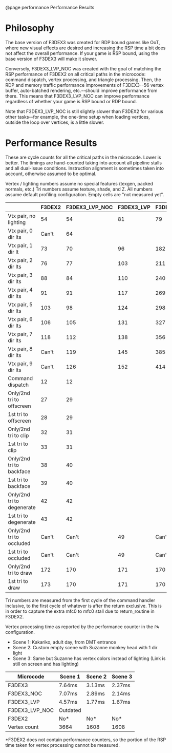 @page performance Performance Results

# Philosophy

The base version of F3DEX3 was created for RDP bound games like OoT, where new
visual effects are desired and increasing the RSP time a bit does not affect the
overall performance. If your game is RSP bound, using the base version of F3DEX3
will make it slower.

Conversely, F3DEX3_LVP_NOC was created with the goal of matching the RSP
performance of F3DEX2 on all critical paths in the microcode: command dispatch,
vertex processing, and triangle processing. Then, the RDP and memory traffic
performance improvements of F3DEX3--56 vertex buffer, auto-batched rendering,
etc.--should improve performance from there. This means that F3DEX3_LVP_NOC can
improve performance regardless of whether your game is RSP bound or RDP bound.

Note that F3DEX3_LVP_NOC is still slightly slower than F3DEX2 for various other
tasks--for example, the one-time setup when loading vertices, outside the loop
over vertices, is a little slower.


# Performance Results

These are cycle counts for all the critical paths in the microcode. Lower is
better. The timings are hand-counted taking into account all pipeline stalls and
all dual-issue conditions. Instruction alignment is sometimes taken into
account, otherwise assumed to be optimal.

Vertex / lighting numbers assume no special features (texgen, packed normals,
etc.) Tri numbers assume texture, shade, and Z. All numbers assume default
profiling configuration. Empty cells are "not measured yet".

|                            | F3DEX2 | F3DEX3_LVP_NOC | F3DEX3_LVP | F3DEX3_NOC | F3DEX3 |
|----------------------------|--------|----------------|------------|------------|--------|
| Vtx pair, no lighting      | 54     | 54             | 81         | 79         | 98     |
| Vtx pair, 0 dir lts        | Can't  | 64             |            |            |        |
| Vtx pair, 1 dir lt         | 73     | 70             | 96         | 182        | 201    |
| Vtx pair, 2 dir lts        | 76     | 77             | 103        | 211        | 230    |
| Vtx pair, 3 dir lts        | 88     | 84             | 110        | 240        | 259    |
| Vtx pair, 4 dir lts        | 91     | 91             | 117        | 269        | 288    |
| Vtx pair, 5 dir lts        | 103    | 98             | 124        | 298        | 317    |
| Vtx pair, 6 dir lts        | 106    | 105            | 131        | 327        | 346    |
| Vtx pair, 7 dir lts        | 118    | 112            | 138        | 356        | 375    |
| Vtx pair, 8 dir lts        | Can't  | 119            | 145        | 385        | 404    |
| Vtx pair, 9 dir lts        | Can't  | 126            | 152        | 414        | 433    |
| Command dispatch           | 12     | 12                                             ||||
| Only/2nd tri to offscreen  | 27     | 29                                             ||||
| 1st tri to offscreen       | 28     | 29                                             ||||
| Only/2nd tri to clip       | 32     | 31                                             ||||
| 1st tri to clip            | 33     | 31                                             ||||
| Only/2nd tri to backface   | 38     | 40                                             ||||
| 1st tri to backface        | 39     | 40                                             ||||
| Only/2nd tri to degenerate | 42     | 42                                             ||||
| 1st tri to degenerate      | 43     | 42                                             ||||
| Only/2nd tri to occluded   | Can't  | Can't          | 49         | Can't      | 49     |
| 1st tri to occluded        | Can't  | Can't          | 49         | Can't      | 49     |
| Only/2nd tri to draw       | 172    | 170            | 171        | 170        | 171    |
| 1st tri to draw            | 173    | 170            | 171        | 170        | 171    |


Tri numbers are measured from the first cycle of the command handler inclusive,
to the first cycle of whatever is after the return exclusive. This is in order
to capture the extra mfc0 to mfc0 stall due to return_routine in F3DEX2.


Vertex processing time as reported by the performance counter in the `PA`
configuration.
- Scene 1: Kakariko, adult day, from DMT entrance
- Scene 2: Custom empty scene with Suzanne monkey head with 1 dir light
- Scene 3: Same but Suzanne has vertex colors instead of lighting (Link is still
  on screen and has lighting)

| Microcode      | Scene 1 | Scene 2 | Scene 3 |
|----------------|---------|---------|---------|
| F3DEX3         | 7.64ms  | 3.13ms  | 2.37ms  |
| F3DEX3_NOC     | 7.07ms  | 2.89ms  | 2.14ms  |
| F3DEX3_LVP     | 4.57ms  | 1.77ms  | 1.67ms  |
| F3DEX3_LVP_NOC | Outdated  | | |
| F3DEX2         | No*     | No*     | No*     |
| Vertex count   | 3664    | 1608    | 1608    |

*F3DEX2 does not contain performance counters, so the portion of the RSP time
taken for vertex processing cannot be measured.
